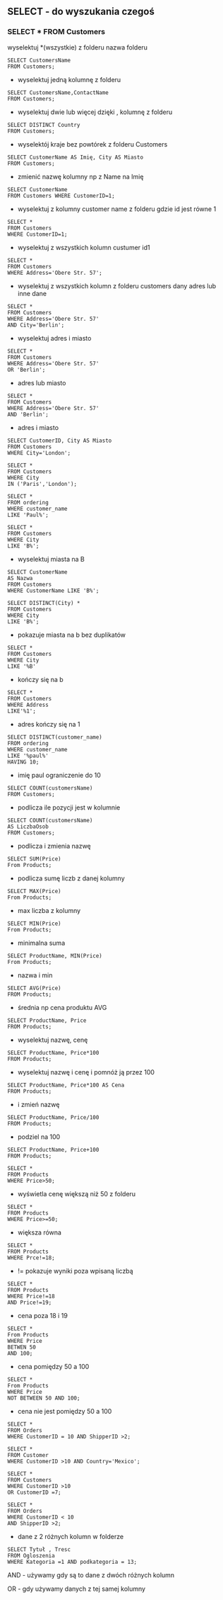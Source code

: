 ## SELECT - do wyszukania czegoś



### SELECT * FROM Customers 
wyselektuj *(wszystkie) z folderu nazwa folderu
```
SELECT CustomersName 
FROM Customers;
```
- wyselektuj jedną kolumnę z folderu

```
SELECT CustomersName,ContactName 
FROM Customers;
```
- wyselektuj dwie lub więcej dzięki , kolumnę z folderu

```
SELECT DISTINCT Country 
FROM Customers;
```
- wyselektój kraje bez powtórek z folderu Customers 

```
SELECT CustomerName AS Imię, City AS Miasto 
FROM Customers;
``` 
- zmienić nazwę kolumny np z Name na Imię

```
SELECT CustomerName 
FROM Customers WHERE CustomerID=1;
```
- wyselektuj z kolumny customer name z folderu gdzie id jest równe 1

```
SELECT * 
FROM Customers 
WHERE CustomerID=1;
```
- wyselektuj z wszystkich kolumn custumer id1

```
SELECT * 
FROM Customers 
WHERE Address='Obere Str. 57';
```
- wyselektuj z wszystkich kolumn z folderu customers dany adres lub inne dane

```
SELECT * 
FROM Customers 
WHERE Address='Obere Str. 57' 
AND City='Berlin';
```
- wyselektuj adres i miasto

```
SELECT * 
FROM Customers 
WHERE Address='Obere Str. 57' 
OR 'Berlin';
```
- adres lub miasto 

```
SELECT * 
FROM Customers 
WHERE Address='Obere Str. 57'
AND 'Berlin';
```
- adres i miasto 

```
SELECT CustomerID, City AS Miasto 
FROM Customers 
WHERE City='London';
```
```
SELECT * 
FROM Customers
WHERE City 
IN ('Paris','London');
```
```
SELECT * 
FROM ordering 
WHERE customer_name 
LIKE 'Paul%';
```

```
SELECT * 
FROM Customers 
WHERE City 
LIKE 'B%';
```
- wyselektuj miasta na B

```
SELECT CustomerName 
AS Nazwa 
FROM Customers 
WHERE CustomerName LIKE 'B%';
```

```
SELECT DISTINCT(City) * 
FROM Customers 
WHERE City 
LIKE 'B%';
```
- pokazuje miasta na b bez duplikatów

```
SELECT * 
FROM Customers 
WHERE City 
LIKE '%B'
```
- kończy się na b


```
SELECT * 
FROM Customers 
WHERE Address 
LIKE'%1'; 
```
- adres kończy się na 1 

```
SELECT DISTINCT(customer_name) 
FROM ordering 
WHERE customer_name 
LIKE '%paul%' 
HAVING 10; 
```
- imię paul ograniczenie do 10

```
SELECT COUNT(customersName) 
FROM Customers;
```
- podlicza ile pozycji jest w kolumnie 

```
SELECT COUNT(customersName) 
AS LiczbaOsob
FROM Customers;
```
- podlicza i zmienia nazwę

```
SELECT SUM(Price) 
From Products;
``` 
- podlicza sumę liczb z danej kolumny

```
SELECT MAX(Price) 
From Products;
```

- max liczba z kolumny

```
SELECT MIN(Price) 
From Products;
```

- minimalna suma

```
SELECT ProductName, MIN(Price) 
From Products;
``` 

- nazwa i min 

```
SELECT AVG(Price) 
FROM Products;
```

- średnia np cena produktu AVG

```
SELECT ProductName, Price 
FROM Products; 
```

- wyselektuj nazwę, cenę 

```
SELECT ProductName, Price*100 
FROM Products;
```

- wyselektuj nazwę i cenę i pomnóż ją przez 100

```
SELECT ProductName, Price*100 AS Cena 
FROM Products;
```

- i zmień nazwę 

```
SELECT ProductName, Price/100 
FROM Products;
```

- podziel na 100

```
SELECT ProductName, Price+100 
FROM Products;
```

```
SELECT * 
FROM Products 
WHERE Price>50;
```
- wyświetla cenę większą niż 50 z folderu 

```
SELECT * 
FROM Products 
WHERE Price>=50;
```

- większa równa

```
SELECT * 
FROM Products 
WHERE Prce!=18;
```  
- != pokazuje wyniki poza wpisaną liczbą

```
SELECT * 
FROM Products 
WHERE Price!=18 
AND Price!=19;
```

- cena poza 18 i 19 

```
SELECT * 
From Products 
WHERE Price 
BETWEN 50 
AND 100; 
```

- cena pomiędzy 50 a 100

```
SELECT * 
From Products 
WHERE Price 
NOT BETWEEN 50 AND 100;
```

- cena nie jest pomiędzy 50 a 100

```
SELECT * 
FROM Orders 
WHERE CustomerID = 10 AND ShipperID >2;
```

```
SELECT * 
FROM Customer 
WHERE CustomerID >10 AND Country='Mexico';
```

```
SELECT * 
FROM Customers 
WHERE CustomerID >10 
OR CustomerID =7; 
```

```
SELECT * 
FROM Orders 
WHERE CustomerID < 10 
AND ShipperID >2;
```

- dane z 2 różnych kolumn w folderze 


```
SELECT Tytuł , Tresc 
FROM Ogloszenia 
WHERE Kategoria =1 AND podkategoria = 13;
```

AND - używamy gdy są to dane z dwóch różnych kolumn 

OR - gdy używamy danych z tej samej kolumny 
